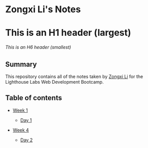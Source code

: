 # Zongxi Li's Notes
# This is an H1 header (largest)
###### This is an H6 header (smallest)
## Summary 
This repository contains all of the notes taken by [Zongxi Li](https://github.com/zongxili) for the Lighthouse Labs Web Development Bootcamp.

## Table of contents
* [Week 1](/Week_1)
  * [Day 1](/Week_1/Day_1)


* [Week 4](/Week_4)
  * [Day 2](/Week_1/d2)